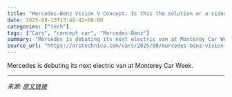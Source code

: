```yaml
---
title: "Mercedes-Benz Vision V Concept: Is this the solution or a sideshow?"
date: 2025-08-13T13:49:42+08:00
categories: ["tech"]
tags: ["Cars", "concept car", "Mercedes-Benz"]
summary: "Mercedes is debuting its next electric van at Monterey Car Week."
source_url: "https://arstechnica.com/cars/2025/08/mercedes-benz-vision-v-concept-is-this-the-solution-or-a-sideshow/"
---
```


Mercedes is debuting its next electric van at Monterey Car Week.

---

*来源: [原文链接](https://arstechnica.com/cars/2025/08/mercedes-benz-vision-v-concept-is-this-the-solution-or-a-sideshow/)*
